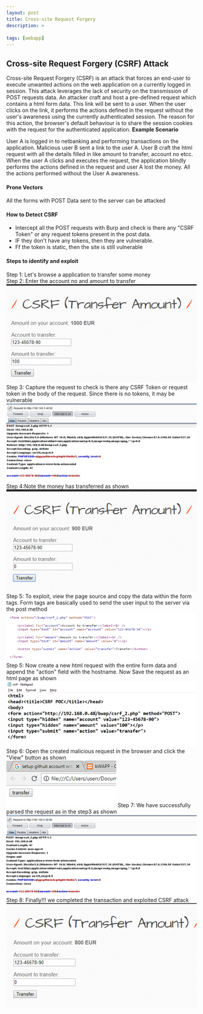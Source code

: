 ```yaml
---
layout: post
title: Cross-site Request Forgery
description: >

tags: [webapp]
---
```


## Cross-site Request Forgery (CSRF) Attack  

Cross-site Request Forgery (CSRF) is an attack that forces an end-user to execute unwanted actions on the web application on a currently logged in session. This attack leverages the lack of security on the transmission of POST requests data. An attacker craft and host a pre-defined request which contains a html form data. This link will be sent to a user. When the user clicks on the link, it performs the actions defined in the request without the user's awareness using the currently authenticated session. The reason for this action, the browser's default behaviour is to share the session cookies with the request for the authenticated application. 
**Example Scenario**

User A is logged in to netbanking and performing transactions on the application. Malicious user B sent a link to the user A. User B craft the html request with all the details filled in like amount to transfer, account no etcc. When the user A clicks and executes the request, the application blindly performs the actions defined in the request and user A lost the money. All the actions performed without the User A awareness. 

#### Prone Vectors

All the forms with POST Data sent to the server can be attacked

#### How to Detect CSRF

  - Intercept all the POST requests with Burp and check is there any "CSRF Token" or any request tokens present in the post data.
  - IF they don't have any tokens, then they are vulnerable.
  - Ff the token is static, then the site is still vulnerable

#### Steps to identify and exploit
  Step 1: Let's browse a application to transfer some money  
  Step 2: Enter the account no and amount to transfer  
  ![](https://raw.githubusercontent.com/n0tak1dd1y/n0tak1dd1y.github.io/master/assets/webapp/CSRF/1.PNG)
  Step 3: Capture the request to check is there any CSRF Token or request token in the body of the request. Since there is no tokens, it may be vulnerable  
  ![](https://raw.githubusercontent.com/n0tak1dd1y/n0tak1dd1y.github.io/master/assets/webapp/CSRF/2.PNG)
  Step 4:Note the money has transferred as shown  
  ![](https://raw.githubusercontent.com/n0tak1dd1y/n0tak1dd1y.github.io/master/assets/webapp/CSRF/3.PNG)
  Step 5: To exploit, view the page source and copy the data within the form tags. Form tags are basically used to send the user input to the server via the post method  
  ![](https://raw.githubusercontent.com/n0tak1dd1y/n0tak1dd1y.github.io/master/assets/webapp/CSRF/4.PNG)
  Step 5: Now create a new html request with the entire form data and append the "action" field with the hostname. Now Save the request as an html page as shown  
  ![](https://raw.githubusercontent.com/n0tak1dd1y/n0tak1dd1y.github.io/master/assets/webapp/CSRF/5.PNG)
  Step 6: Open the created malicious request in the browser and click the "View" button as shown  
  ![](https://raw.githubusercontent.com/n0tak1dd1y/n0tak1dd1y.github.io/master/assets/webapp/CSRF/6.PNG)
  Step 7: We have successfully parsed the request as in the step3 as shown  
  ![](https://raw.githubusercontent.com/n0tak1dd1y/n0tak1dd1y.github.io/master/assets/webapp/CSRF/7.PNG)
  Step 8: Finally!!! we completed the transaction and exploited CSRF attack  
  ![](https://raw.githubusercontent.com/n0tak1dd1y/n0tak1dd1y.github.io/master/assets/webapp/CSRF/8.PNG)